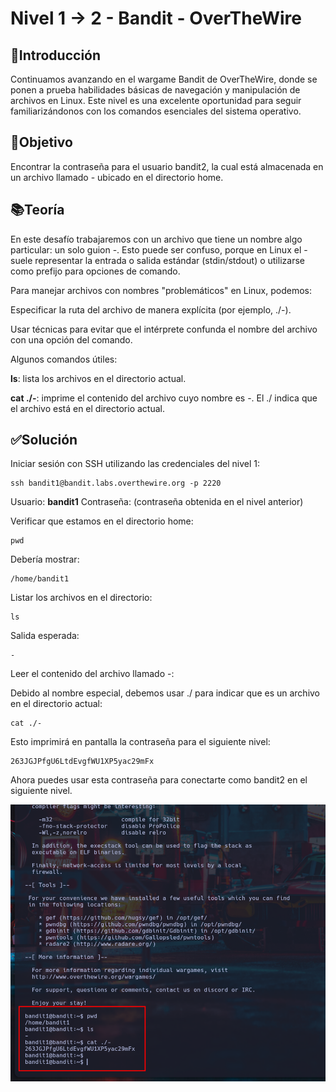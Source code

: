 # Nivel 1 -> 2 - Bandit - OverTheWire

## 📖Introducción

Continuamos avanzando en el wargame Bandit de OverTheWire, donde se ponen a prueba habilidades básicas de navegación y manipulación de archivos en Linux.
Este nivel es una excelente oportunidad para seguir familiarizándonos con los comandos esenciales del sistema operativo.

## 🎯Objetivo

Encontrar la contraseña para el usuario bandit2, la cual está almacenada en un archivo llamado - ubicado en el directorio home.

## 📚Teoría

En este desafío trabajaremos con un archivo que tiene un nombre algo particular: un solo guion -.
Esto puede ser confuso, porque en Linux el - suele representar la entrada o salida estándar (stdin/stdout) o utilizarse como prefijo para opciones de comando.

Para manejar archivos con nombres "problemáticos" en Linux, podemos:

Especificar la ruta del archivo de manera explícita (por ejemplo, ./-).

Usar técnicas para evitar que el intérprete confunda el nombre del archivo con una opción del comando.

Algunos comandos útiles:

**ls**: lista los archivos en el directorio actual.

**cat ./-**: imprime el contenido del archivo cuyo nombre es -. El ./ indica que el archivo está en el directorio actual.

## ✅Solución

Iniciar sesión con SSH utilizando las credenciales del nivel 1:

```
ssh bandit1@bandit.labs.overthewire.org -p 2220
```

Usuario: **bandit1**
Contraseña: (contraseña obtenida en el nivel anterior)

Verificar que estamos en el directorio home:

```
pwd
```

Debería mostrar:

```
/home/bandit1
```

Listar los archivos en el directorio:

```
ls
```

Salida esperada:

```
-
```

Leer el contenido del archivo llamado -:

Debido al nombre especial, debemos usar ./ para indicar que es un archivo en el directorio actual:

```
cat ./-
```

Esto imprimirá en pantalla la contraseña para el siguiente nivel:

```
263JGJPfgU6LtdEvgfWU1XP5yac29mFx
```

Ahora puedes usar esta contraseña para conectarte como bandit2 en el siguiente nivel.

![Resuelto](Imagen1.png)
